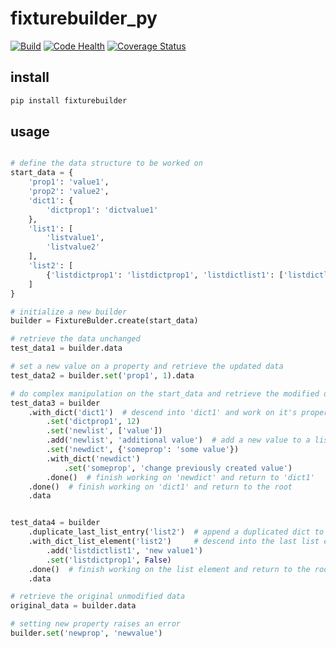 # fixturebuilder_py

[![Build](https://travis-ci.org/flowpl/fixturebuilder_py.svg?branch=master)](https://travis-ci.org/flowpl/fixturebuilder_py.svg?branch=master)
[![Code Health](https://landscape.io/github/flowpl/fixturebuilder_py/master/landscape.svg?style=flat)](https://landscape.io/github/flowpl/fixturebuilder_py/master)
[![Coverage Status](https://coveralls.io/repos/github/flowpl/fixturebuilder_py/badge.svg)](https://coveralls.io/github/flowpl/fixturebuilder_py)

## install

```bash
pip install fixturebuilder
```

## usage

```python

# define the data structure to be worked on
start_data = {
    'prop1': 'value1',
    'prop2': 'value2',
    'dict1': {
        'dictprop1': 'dictvalue1'
    },
    'list1': [
        'listvalue1',
        'listvalue2'
    ],
    'list2': [
        {'listdictprop1': 'listdictprop1', 'listdictlist1': ['listdictlistvalue1']}
    ]
}

# initialize a new builder
builder = FixtureBulder.create(start_data)

# retrieve the data unchanged
test_data1 = builder.data

# set a new value on a property and retrieve the updated data
test_data2 = builder.set('prop1', 1).data

# do complex manipulation on the start_data and retrieve the modified data
test_data3 = builder
    .with_dict('dict1')  # descend into 'dict1' and work on it's properties
        .set('dictprop1', 12)
        .set('newlist', ['value'])
        .add('newlist', 'additional value')  # add a new value to a list
        .set('newdict', {'someprop': 'some value'})
        .with_dict('newdict')
            .set('someprop', 'change previously created value')
        .done()  # finish working on 'newdict' and return to 'dict1'
    .done()  # finish working on 'dict1' and return to the root
    .data


test_data4 = builder
    .duplicate_last_list_entry('list2')  # append a duplicated dict to the list
    .with_dict_list_element('list2')     # descend into the last list element to work on it's properties
        .add('listdictlist1', 'new value1')
        .set('listdictprop1', False)
    .done()  # finish working on the list element and return to the root
    .data

# retrieve the original unmodified data
original_data = builder.data

# setting new property raises an error
builder.set('newprop', 'newvalue')
```
